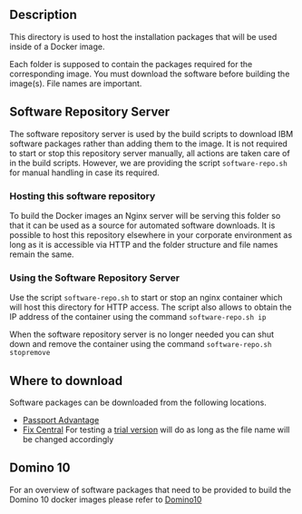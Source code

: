 ## Description

This directory is used to host the installation packages that will be used inside of a Docker image. 

Each folder is supposed to contain the packages required for the corresponding image. You must download the software before building the image(s). File names are important.

##  Software Repository Server
The software repository server is used by the build scripts to download IBM software packages rather than adding them to the image. It is not required to start or stop this repository server manually, all actions are taken care of in the build scripts. However, we are providing the script ```software-repo.sh``` for manual handling in case its required.

### Hosting this software repository

To build the Docker images an Nginx server will be serving this folder so that it can be used as a source for automated software downloads. It is possible to host this repository elsewhere in your corporate environment as long as it is accessible via HTTP and the folder structure and file names remain the same.

### Using the Software Repository Server

Use the script ```software-repo.sh``` to start or stop an nginx container which will host this directory for HTTP access. The script also allows to obtain the IP address of the container using the command ```software-repo.sh ip```

When the software repository server is no longer needed you can shut down and remove the container using the command ```software-repo.sh stopremove```

## Where to download
Software packages can be downloaded from the following locations. 
* [Passport Advantage](https://www-01.ibm.com/software/passportadvantage/pao_customer.html)
* [Fix Central](https://www-945.ibm.com/support/fixcentral)
For testing a [trial version](https://www-01.ibm.com/marketing/iwm/tnd/preconfig.jsp?id=2016-05-21+05%3A25%3A52.674466R) will do as long as the file name will be changed accordingly

## Domino 10
For an overview of software packages that need to be provided to build the Domino 10 docker images please refer to [Domino10](https://github.com/IBM/domino-docker/tree/master/software/domino10)
